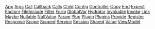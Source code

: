 <nav class="text-right">
    <a class="nav-link" href="#app">App</a>
    <a class="nav-link" href="#args">Args</a>
    <a class="nav-link" href="#call">Call</a>
    <a class="nav-link" href="#callback">Callback</a>
    <a class="nav-link" href="#calls">Calls</a>
    <a class="nav-link" href="#child">Child</a>
    <a class="nav-link" href="#config">Config</a>
    <a class="nav-link" href="#controller">Controller</a>
    <a class="nav-link" href="#copy">Copy</a>
    <a class="nav-link" href="#end">End</a>
    <a class="nav-link" href="#expect">Expect</a>
    <a class="nav-link" href="#factory">Factory</a>
    <a class="nav-link" href="#fileinclude">FileInclude</a>
    <a class="nav-link" href="#filter">Filter</a>
    <a class="nav-link" href="#form">Form</a>
    <a class="nav-link" href="#globalvar">GlobalVar</a>
    <a class="nav-link" href="#hydrator">Hydrator</a>
    <a class="nav-link" href="#invokable">Invokable</a>
    <a class="nav-link" href="#invoke">Invoke</a>
    <a class="nav-link" href="#link">Link</a>
    <a class="nav-link" href="#maybe">Maybe</a>
    <a class="nav-link" href="#nullable">Nullable</a>
    <a class="nav-link" href="#nullvalue">NullValue</a>
    <a class="nav-link" href="#param">Param</a>
    <a class="nav-link" href="#plug">Plug</a>
    <a class="nav-link" href="#plugin">Plugin</a>
    <a class="nav-link" href="#plugins">Plugins</a>
    <a class="nav-link" href="#provide">Provide</a>
    <a class="nav-link" href="#register">Register</a>
    <a class="nav-link" href="#response">Response</a>
    <a class="nav-link" href="#scope">Scope</a>
    <a class="nav-link" href="#scoped">Scoped</a>
    <a class="nav-link" href="#service">Service</a>
    <a class="nav-link" href="#session">Session</a>
    <a class="nav-link" href="#shared">Shared</a>
    <a class="nav-link" href="#value">Value</a>
    <a class="nav-link" href="#viewmodel">ViewModel</a>
</nav>
